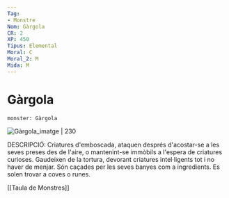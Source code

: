 ```yaml
---
Tag:
- Monstre
Nom: Gàrgola
CR: 2
XP: 450
Tipus: Elemental
Moral: C
Moral_2: M
Mida: M
---
```

# Gàrgola

```statblock
monster: Gàrgola
```

![Gàrgola_imatge | 230](https://i.pinimg.com/564x/90/3a/dc/903adc82fd72dbeecee32e2116620756.jpg)

DESCRIPCIÓ: 
Criatures d'emboscada, ataquen després d'acostar-se a les seves preses des de l'aire, o mantenint-se immòbils a l'espera de criatures curioses. Gaudeixen de la tortura, devorant criatures intel·ligents tot i no haver de menjar. Són caçades per les seves banyes com a ingredients. Es solen trovar a coves o runes.

[[Taula de Monstres]]

